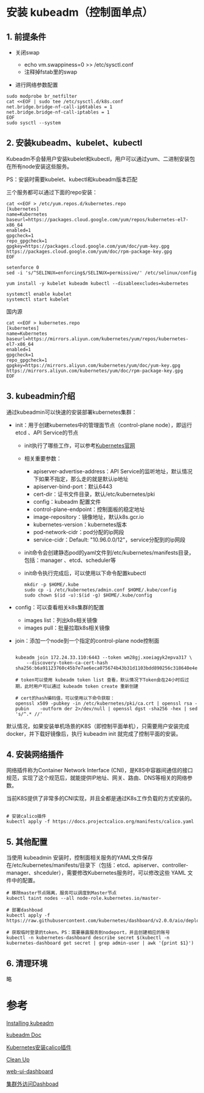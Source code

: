 # 安装 kubeadm（控制面单点）

## 1. 前提条件

- 关闭swap

    - echo vm.swappiness=0 >> /etc/sysctl.conf
    - 注释掉fstab里的swap

- 进行网络参数配置

```shell
sudo modprobe br_netfilter
cat <<EOF | sudo tee /etc/sysctl.d/k8s.conf
net.bridge.bridge-nf-call-ip6tables = 1
net.bridge.bridge-nf-call-iptables = 1
EOF
sudo sysctl --system
```

## 2. 安装kubeadm、kubelet、kubectl

Kubeadm不会替用户安装kubelet和kubectl，用户可以通过yum、二进制安装包在所有node安装这些服务。

PS：安装时需要kubelet、kubectl和kubeadm版本匹配

三个服务都可以通过下面的repo安装：

```shell
cat <<EOF > /etc/yum.repos.d/kubernetes.repo
[kubernetes]
name=Kubernetes
baseurl=https://packages.cloud.google.com/yum/repos/kubernetes-el7-x86_64
enabled=1
gpgcheck=1
repo_gpgcheck=1
gpgkey=https://packages.cloud.google.com/yum/doc/yum-key.gpg https://packages.cloud.google.com/yum/doc/rpm-package-key.gpg
EOF

setenforce 0
sed -i 's/^SELINUX=enforcing$/SELINUX=permissive/' /etc/selinux/config

yum install -y kubelet kubeadm kubectl --disableexcludes=kubernetes

systemctl enable kubelet
systemctl start kubelet
```
国内源

```shell
cat <<EOF > kubernetes.repo
[kubernetes]
name=Kubernetes
baseurl=https://mirrors.aliyun.com/kubernetes/yum/repos/kubernetes-el7-x86_64
enabled=1
gpgcheck=1
repo_gpgcheck=1
gpgkey=https://mirrors.aliyun.com/kubernetes/yum/doc/yum-key.gpg https://mirrors.aliyun.com/kubernetes/yum/doc/rpm-package-key.gpg
EOF
```
## 3. kubeadmin介绍

通过kubeadmin可以快速的安装部署kubernetes集群：

- init：用于创建kubernetes中的管理面节点（control-plane node），即运行 etcd 、API Service的节点

    - init执行了哪些工作，可以参考[Kubernetes官网](https://kubernetes.io/docs/reference/setup-tools/kubeadm/kubeadm-init/)

    - 相关重要参数：

        - apiserver-advertise-address：API Service的监听地址，默认情况下如果不指定，那么走的就是默认ip地址
        - apiserver-bind-port：默认6443
        - cert-dir：证书文件目录，默认/etc/kubernetes/pki
        - config：kubeadm 配置文件
        - control-plane-endpoint：控制面板的稳定地址
        - image-repository：镜像地址，默认k8s.gcr.io
        - kubernetes-version：kubernetes版本
        - pod-network-cidr：pod分配的ip网段
        - service-cidr：Default: "10.96.0.0/12"，service分配到的ip网段

    - init命令会创建静态pod的yaml文件到/etc/kubernetes/manifests目录，包括：manager 、etcd、scheduler等

    - init命令执行完成后，可以使用以下命令配置kubectl

        ```shell
        mkdir -p $HOME/.kube
        sudo cp -i /etc/kubernetes/admin.conf $HOME/.kube/config
        sudo chown $(id -u):$(id -g) $HOME/.kube/config
        ```

- config：可以查看相关k8s集群的配置

    - images list：列出k8s相关镜像
    - images pull：批量拉取k8s相关镜像

- join：添加一个node到一个指定的control-plane node控制面

    ```shell

    kubeadm join 172.24.33.110:6443 --token wm28gj.xoeiagyk2epva317 \
        --discovery-token-ca-cert-hash  sha256:b6a91123760c45b7e7ae6eca075674b43b31d1103bdd890256c318640e4e5d4b

    # token可以使用 kubeadm token list 查看，默认情况下Token会在24小时后过期，此时用户可以通过 kubeadm token create 重新创建

    # cert的hash编码值，可以使用以下命令获取：
    openssl x509 -pubkey -in /etc/kubernetes/pki/ca.crt | openssl rsa -pubin    -outform der 2>/dev/null | openssl dgst -sha256 -hex | sed 's/^.* //'

    ```

默认情况，如果安装单机场景的K8S（即控制平面单机），只需要用户安装完成docker，并下载好镜像后，执行 kubeadm init 就完成了控制平面的安装。

## 4. 安装网络插件

网络插件称为Container Network Interface (CNI)，是K8S中容器间通信的接口规范，实现了这个规范后，就能提供IP地址、网关、路由、DNS等相关的网络参数。

当前K8S提供了非常多的CNI实现，并且全都是通过K8s工作负载的方式安装的。

```shell

# 安装calico插件
kubectl apply -f https://docs.projectcalico.org/manifests/calico.yaml

```

## 5. 其他配置

当使用 kubeadmin 安装时，控制面相关服务的YAML文件保存在/etc/kubernetes/manifests/目录下（包括：etcd、apiserver、controller-manager、shceduler），需要修改Kubernetes服务时，可以修改这些 YAML 文件中的配置。

```shell
# 移除master节点隔离，服务可以调度到Master节点
kubectl taint nodes --all node-role.kubernetes.io/master-

# 部署dashboad
kubectl apply -f https://raw.githubusercontent.com/kubernetes/dashboard/v2.0.0/aio/deploy/recommended.yaml

# 获取临时登录的token。PS：需要暴露服务到nodeport，并且创建相应的账号
kubectl -n kubernetes-dashboard describe secret $(kubectl -n kubernetes-dashboard get secret | grep admin-user | awk '{print $1}')

```

## 6. 清理环境

略


# 参考

[Installing kubeadm](https://kubernetes.io/docs/setup/production-environment/tools/kubeadm/install-kubeadm/)

[kubeadm Doc](https://kubernetes.io/docs/reference/setup-tools/kubeadm/kubeadm/)

[Kubernetes安装calico插件](https://docs.projectcalico.org/getting-started/kubernetes/quickstart)

[Clean Up](https://kubernetes.io/docs/setup/production-environment/tools/kubeadm/create-cluster-kubeadm/#tear-down)

[web-ui-dashboard](https://kubernetes.io/docs/tasks/access-application-cluster/web-ui-dashboard/)

[集群外访问Dashboad](https://github.com/kubernetes/dashboard/blob/master/docs/user/access-control/creating-sample-user.md)